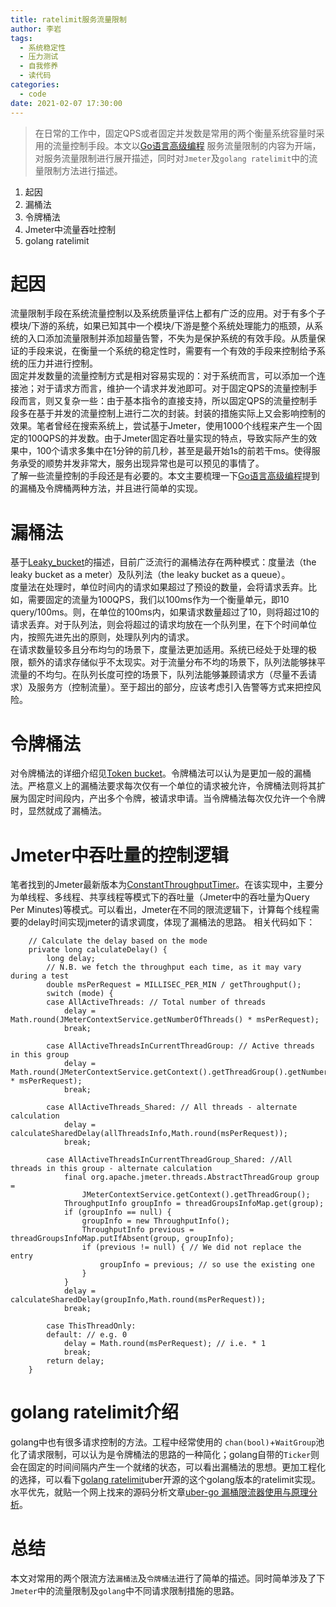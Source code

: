 ```yaml
---
title: ratelimit服务流量限制
author: 李岩
tags:
  - 系统稳定性
  - 压力测试
  - 自我修养
  - 读代码
categories:
  - code
date: 2021-02-07 17:30:00
---
```

> 在日常的工作中，固定QPS或者固定并发数是常用的两个衡量系统容量时采用的流量控制手段。本文以[Go语言高级编程](https://chai2010.cn/advanced-go-programming-book/) 服务流量限制的内容为开端，对服务流量限制进行展开描述，同时对`Jmeter`及`golang ratelimit`中的流量限制方法进行描述。

1. 起因
2. 漏桶法
3. 令牌桶法
4. Jmeter中流量吞吐控制
5. golang ratelimit
<!-- more-->

# 起因
流量限制手段在系统流量控制以及系统质量评估上都有广泛的应用。对于有多个子模块/下游的系统，如果已知其中一个模块/下游是整个系统处理能力的瓶颈，从系统的入口添加流量限制并添加超量告警，不失为是保护系统的有效手段。从质量保证的手段来说，在衡量一个系统的稳定性时，需要有一个有效的手段来控制给予系统的压力并进行控制。  
固定并发数量的流量控制方式是相对容易实现的：对于系统而言，可以添加一个连接池；对于请求方而言，维护一个请求并发池即可。对于固定QPS的流量控制手段而言，则又复杂一些：由于基本指令的直接支持，所以固定QPS的流量控制手段多在基于并发的流量控制上进行二次的封装。封装的措施实际上又会影响控制的效果。笔者曾经在搜索系统上，尝试基于Jmeter，使用1000个线程来产生一个固定的100QPS的并发数。由于Jmeter固定吞吐量实现的特点，导致实际产生的效果中，100个请求多集中在1分钟的前几秒，甚至是最开始1s的前若干ms。使得服务承受的顺势并发非常大，服务出现异常也是可以预见的事情了。  
了解一些流量控制的手段还是有必要的。本文主要梳理一下[Go语言高级编程](https://chai2010.cn/advanced-go-programming-book/)提到的漏桶及令牌桶两种方法，并且进行简单的实现。

# 漏桶法
基于[Leaky_bucket](https://en.wikipedia.org/wiki/Leaky_bucket)的描述，目前广泛流行的漏桶法存在两种模式：度量法（the leaky bucket as a meter）及队列法（the leaky bucket as a queue）。  
度量法在处理时，单位时间内的请求如果超过了预设的数量，会将请求丢弃。比如，需要固定的流量为100QPS，我们以100ms作为一个衡量单元，即10 query/100ms。则，在单位的100ms内，如果请求数量超过了10，则将超过10的请求丢弃。对于队列法，则会将超过的请求均放在一个队列里，在下个时间单位内，按照先进先出的原则，处理队列内的请求。  
在请求数量较多且分布均匀的场景下，度量法更加适用。系统已经处于处理的极限，额外的请求存储似乎不太现实。对于流量分布不均的场景下，队列法能够抹平流量的不均匀。在队列长度可控的场景下，队列法能够兼顾请求方（尽量不丢请求）及服务方（控制流量）。至于超出的部分，应该考虑引入告警等方式来把控风险。

# 令牌桶法
对令牌桶法的详细介绍见[Token bucket](https://en.wikipedia.org/wiki/Token_bucket)。令牌桶法可以认为是更加一般的漏桶法。严格意义上的漏桶法要求每次仅有一个单位的请求被允许，令牌桶法则将其扩展为固定时间段内，产出多个令牌，被请求申请。当令牌桶法每次仅允许一个令牌时，显然就成了漏桶法。

# Jmeter中吞吐量的控制逻辑
笔者找到的Jmeter最新版本为[ConstantThroughputTimer](https://github.com/apache/jmeter/blob/master/src/components/src/main/java/org/apache/jmeter/timers/ConstantThroughputTimer.java)。在该实现中，主要分为单线程、多线程、共享线程等模式下的吞吐量（Jmeter中的吞吐量为Query Per Minutes)等模式。可以看出，Jmeter在不同的限流逻辑下，计算每个线程需要的delay时间实现jmeter的请求调度，体现了漏桶法的思路。
相关代码如下：
```
    // Calculate the delay based on the mode
    private long calculateDelay() {
        long delay;
        // N.B. we fetch the throughput each time, as it may vary during a test
        double msPerRequest = MILLISEC_PER_MIN / getThroughput();
        switch (mode) {
        case AllActiveThreads: // Total number of threads
            delay = Math.round(JMeterContextService.getNumberOfThreads() * msPerRequest);
            break;

        case AllActiveThreadsInCurrentThreadGroup: // Active threads in this group
            delay = Math.round(JMeterContextService.getContext().getThreadGroup().getNumberOfThreads() * msPerRequest);
            break;

        case AllActiveThreads_Shared: // All threads - alternate calculation
            delay = calculateSharedDelay(allThreadsInfo,Math.round(msPerRequest));
            break;

        case AllActiveThreadsInCurrentThreadGroup_Shared: //All threads in this group - alternate calculation
            final org.apache.jmeter.threads.AbstractThreadGroup group =
                JMeterContextService.getContext().getThreadGroup();
            ThroughputInfo groupInfo = threadGroupsInfoMap.get(group);
            if (groupInfo == null) {
                groupInfo = new ThroughputInfo();
                ThroughputInfo previous = threadGroupsInfoMap.putIfAbsent(group, groupInfo);
                if (previous != null) { // We did not replace the entry
                    groupInfo = previous; // so use the existing one
                }
            }
            delay = calculateSharedDelay(groupInfo,Math.round(msPerRequest));
            break;

        case ThisThreadOnly:
        default: // e.g. 0
            delay = Math.round(msPerRequest); // i.e. * 1
            break;
        return delay;
    }
```

# golang ratelimit介绍
golang中也有很多请求控制的方法。工程中经常使用的 `chan(bool)`+`WaitGroup`池化了请求限制，可以认为是令牌桶法的思路的一种简化；golang自带的`Ticker`则会在固定的时间间隔内产生一个就绪的状态，可以看出漏桶法的思想。更加工程化的选择，可以看下[golang ratelimit](https://github.com/uber-go/ratelimit)uber开源的这个golang版本的ratelimit实现。水平优先，就贴一个网上找来的源码分析文章[uber-go 漏桶限流器使用与原理分析](https://www.cyhone.com/articles/analysis-of-uber-go-ratelimit/)。
# 总结
本文对常用的两个限流方法`漏桶法`及`令牌桶法`进行了简单的描述。同时简单涉及了下`Jmeter`中的流量限制及`golang`中不同请求限制措施的思路。  
